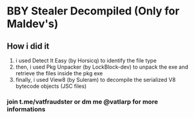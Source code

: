 # BBY Stealer Decompiled (Only for Maldev's)

## How i did it
1. i used Detect It Easy (by Horsicq) to identify the file type
2. then, i used Pkg Unpacker (by LockBlock-dev) to unpack the exe and retrieve the files inside the pkg exe
3. finally, i used View8 (by Suleram) to decompile the serialized V8 bytecode objects (JSC files)

### join t.me/vatfraudster or dm me @vatlarp for more informations
